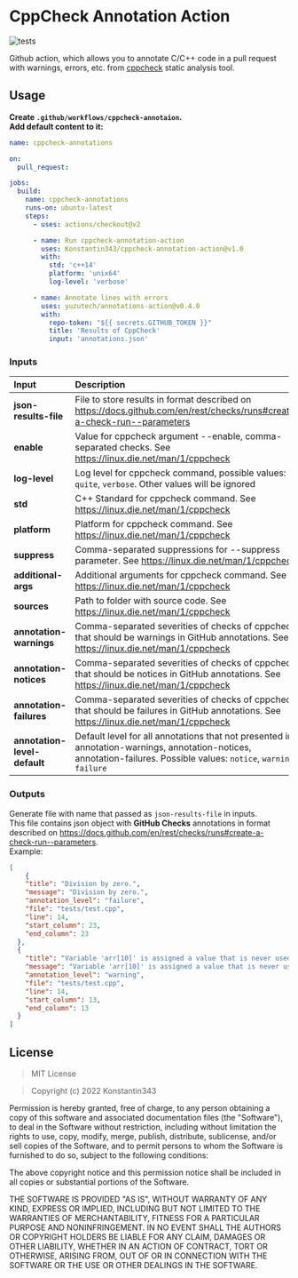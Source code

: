 # CppCheck Annotation Action

![tests](https://github.com/Konstantin343/cppcheck-annotation-action/actions/workflows/test.yml/badge.svg?branch=main)


Github action, which allows you to annotate C/C++ code in a pull request with warnings, errors, etc. from [cppcheck](https://github.com/danmar/cppcheck) static analysis tool.

## Usage

**Create `.github/workflows/cppcheck-annotaion`.**  
**Add default content to it:**
```yaml
name: cppcheck-annotations

on:
  pull_request:

jobs:
  build:
    name: cppcheck-annotations
    runs-on: ubuntu-latest
    steps:
      - uses: actions/checkout@v2

      - name: Run cppcheck-annotation-action
        uses: Konstantin343/cppcheck-annotation-action@v1.0
        with:
          std: 'c++14'
          platform: 'unix64'
          log-level: 'verbose'

      - name: Annotate lines with errors
        uses: yuzutech/annotations-action@v0.4.0
        with:
          repo-token: "${{ secrets.GITHUB_TOKEN }}"
          title: 'Results of CppCheck'
          input: 'annotations.json'
```

### Inputs

| Input | Description | Default |
| :--- | :--- | :--- |
| **json-results-file**  | File to store results in format described on https://docs.github.com/en/rest/checks/runs#create-a-check-run--parameters |  `annotations.json` |
| **enable**  | Value for cppcheck argument --enable, comma-separated checks. See https://linux.die.net/man/1/cppcheck | `all` |
| **log-level**  | Log level for cppcheck command, possible values: `quite`, `verbose`. Other values will be ignored | ` ` |
| **std**  | C++ Standard for cppcheck command. See https://linux.die.net/man/1/cppcheck | `c++20` |
| **platform**  | Platform for cppcheck command. See https://linux.die.net/man/1/cppcheck | `unix32` |
| **suppress**  | Comma-separated suppressions for --suppress parameter. See https://linux.die.net/man/1/cppcheck | ` ` |
| **additional-args**  | Additional arguments for cppcheck command. See https://linux.die.net/man/1/cppcheck | ` ` |
| **sources**  | Path to folder with source code. See https://linux.die.net/man/1/cppcheck | `.` |
| **annotation-warnings**  | Comma-separated severities of checks of cppcheck that should be warnings in GitHub annotations. See https://linux.die.net/man/1/cppcheck | `warning` |
| **annotation-notices**  | Comma-separated severities of checks of cppcheck that should be notices in GitHub annotations. See https://linux.die.net/man/1/cppcheck | `information` |
| **annotation-failures**  | Comma-separated severities of checks of cppcheck that should be failures in GitHub annotations. See https://linux.die.net/man/1/cppcheck | `error` |
| **annotation-level-default**  | Default level for all annotations that not presented in annotation-warnings, annotation-notices, annotation-failures. Possible values: `notice`, `warning`, `failure` | `warning` |

### Outputs

Generate file with name that passed as `json-results-file` in inputs.   
This file contains json object with **GitHub Checks** annotations in format described on https://docs.github.com/en/rest/checks/runs#create-a-check-run--parameters.  
Example:
```json
[
    {
    "title": "Division by zero.",
    "message": "Division by zero.",
    "annotation_level": "failure",
    "file": "tests/test.cpp",
    "line": 14,
    "start_column": 23,
    "end_column": 23
  },
  {
    "title": "Variable 'arr[10]' is assigned a value that is never used.",
    "message": "Variable 'arr[10]' is assigned a value that is never used.",
    "annotation_level": "warning",
    "file": "tests/test.cpp",
    "line": 14,
    "start_column": 13,
    "end_column": 13
  }
]
```

## License
>MIT License

>Copyright (c) 2022 Konstantin343

Permission is hereby granted, free of charge, to any person obtaining a copy
of this software and associated documentation files (the "Software"), to deal
in the Software without restriction, including without limitation the rights
to use, copy, modify, merge, publish, distribute, sublicense, and/or sell
copies of the Software, and to permit persons to whom the Software is
furnished to do so, subject to the following conditions:

The above copyright notice and this permission notice shall be included in all
copies or substantial portions of the Software.

THE SOFTWARE IS PROVIDED "AS IS", WITHOUT WARRANTY OF ANY KIND, EXPRESS OR
IMPLIED, INCLUDING BUT NOT LIMITED TO THE WARRANTIES OF MERCHANTABILITY,
FITNESS FOR A PARTICULAR PURPOSE AND NONINFRINGEMENT. IN NO EVENT SHALL THE
AUTHORS OR COPYRIGHT HOLDERS BE LIABLE FOR ANY CLAIM, DAMAGES OR OTHER
LIABILITY, WHETHER IN AN ACTION OF CONTRACT, TORT OR OTHERWISE, ARISING FROM,
OUT OF OR IN CONNECTION WITH THE SOFTWARE OR THE USE OR OTHER DEALINGS IN THE
SOFTWARE.
